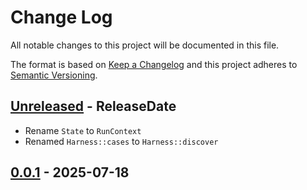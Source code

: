 # Change Log
All notable changes to this project will be documented in this file.

The format is based on [Keep a Changelog](http://keepachangelog.com/)
and this project adheres to [Semantic Versioning](http://semver.org/).

<!-- next-header -->
## [Unreleased] - ReleaseDate

- Rename `State` to `RunContext`
- Renamed `Harness::cases` to `Harness::discover`

## [0.0.1] - 2025-07-18

<!-- next-url -->
[Unreleased]: https://github.com/epage/pytest-rs/compare/libtest2-mimic-v0.0.1...HEAD
[0.0.1]: https://github.com/rust-cli/argfile/compare/4c90b451737fda8cdb965a665d86d5a5ba06a9b4...libtest2-mimic-v0.0.1

